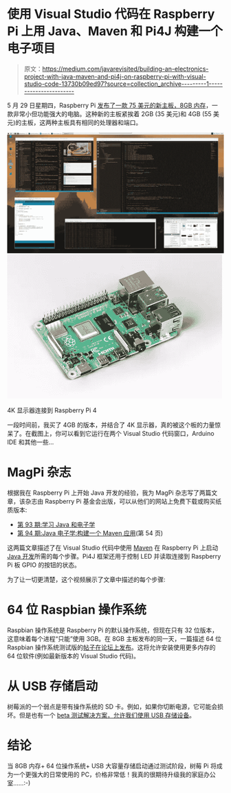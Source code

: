 # 使用 Visual Studio 代码在 Raspberry Pi 上用 Java、Maven 和 Pi4J 构建一个电子项目

> 原文：<https://medium.com/javarevisited/building-an-electronics-project-with-java-maven-and-pi4j-on-raspberry-pi-with-visual-studio-code-13730b09ed97?source=collection_archive---------1----------------------->

5 月 29 日星期四，Raspberry Pi [发布了一款 75 美元的新主板，8GB 内存](https://www.raspberrypi.org/blog/8gb-raspberry-pi-4-on-sale-now-at-75/)，一款非常小但功能强大的电脑。这种新的主板紧挨着 2GB (35 美元)和 4GB (55 美元)的主板，这两种主板具有相同的处理器和端口。

![](img/79b150e6d05290b5ac2aaaee5612ff1d.png)![](img/c9a97dbd9f655217cec6eefb4328f479.png)

4K 显示器连接到 Raspberry Pi 4

一段时间前，我买了 4GB 的版本，并结合了 4K 显示器，真的被这个板的力量惊呆了。在截图上，你可以看到它运行在两个 Visual Studio 代码窗口，Arduino IDE 和其他一些…

# MagPi 杂志

根据我在 Raspberry Pi 上开始 Java 开发的经验，我为 MagPi 杂志写了两篇文章，该杂志由 Raspberry Pi 基金会出版，可以从他们的网站上免费下载或购买纸质版本:

*   [第 93 期:学习 Java 和电子学](https://magpi.raspberrypi.org/issues/93)
*   [第 94 期:Java 电子学:构建一个 Maven 应用](https://magpi.raspberrypi.org/issues/94)(第 54 页)

这两篇文章描述了在 Visual Studio 代码中使用 [Maven](/javarevisited/top-10-free-courses-to-learn-maven-jenkins-and-docker-for-java-developers-51fa7a1e66f6?source=collection_home---4------3-----------------------) 在 Raspberry Pi 上启动 [Java 开发](/javarevisited/10-free-courses-to-learn-java-in-2019-22d1f33a3915?source=collection_home---4------8-----------------------)所需的每个步骤。Pi4J 框架还用于控制 LED 并读取连接到 Raspberry Pi 板 GPIO 的按钮的状态。

为了让一切更清楚，这个视频展示了文章中描述的每个步骤:

# 64 位 Raspbian 操作系统

Raspbian 操作系统是 Raspberry Pi 的默认操作系统，但现在只有 32 位版本，这意味着每个进程“只能”使用 3GB。在 8GB 主板发布的同一天，一篇描述 64 位 Raspbian 操作系统测试版的[帖子在论坛上发布](https://www.raspberrypi.org/forums/viewtopic.php?f=117&t=275370)。这将允许安装使用更多内存的 64 位软件(例如最新版本的 Visual Studio 代码)。

# 从 USB 存储启动

树莓派的一个弱点是带有操作系统的 SD 卡。例如，如果你切断电源，它可能会损坏。但是也有一个 [beta 测试解决方案，允许我们使用 USB 存储设备](https://www.raspberrypi.org/forums/viewtopic.php?t=274595)。

# 结论

当 8GB 内存+ 64 位操作系统+ USB 大容量存储启动通过测试阶段，树莓 Pi 将成为一个更强大的日常使用的 PC，价格非常低！我真的很期待升级我的家庭办公室……:-)